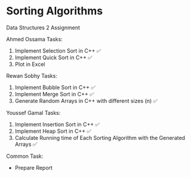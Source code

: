 # Sorting Algorithms
Data Structures 2 Assignment

Ahmed Ossama Tasks:

1. Implement Selection Sort in C++ ✅
2. Implement Quick Sort in C++ ✅
3. Plot in Excel

Rewan Sobhy Tasks: 

1. Implement Bubble Sort in C++ ✅
2. Implement Merge Sort in C++ ✅
3. Generate Random Arrays in C++ with different sizes (n) ✅

Youssef Gamal Tasks:

1. Implement Insertion Sort in C++ ✅
2. Implement Heap Sort in C++ ✅
3. Calculate Running time of Each Sorting Algorithm with the Generated Arrays ✅

Common Task:

- Prepare Report

